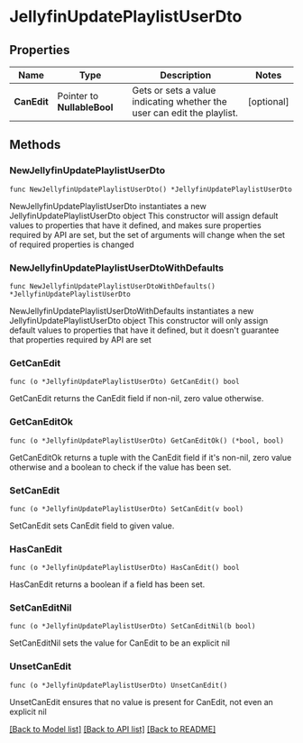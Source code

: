 # JellyfinUpdatePlaylistUserDto

## Properties

Name | Type | Description | Notes
------------ | ------------- | ------------- | -------------
**CanEdit** | Pointer to **NullableBool** | Gets or sets a value indicating whether the user can edit the playlist. | [optional] 

## Methods

### NewJellyfinUpdatePlaylistUserDto

`func NewJellyfinUpdatePlaylistUserDto() *JellyfinUpdatePlaylistUserDto`

NewJellyfinUpdatePlaylistUserDto instantiates a new JellyfinUpdatePlaylistUserDto object
This constructor will assign default values to properties that have it defined,
and makes sure properties required by API are set, but the set of arguments
will change when the set of required properties is changed

### NewJellyfinUpdatePlaylistUserDtoWithDefaults

`func NewJellyfinUpdatePlaylistUserDtoWithDefaults() *JellyfinUpdatePlaylistUserDto`

NewJellyfinUpdatePlaylistUserDtoWithDefaults instantiates a new JellyfinUpdatePlaylistUserDto object
This constructor will only assign default values to properties that have it defined,
but it doesn't guarantee that properties required by API are set

### GetCanEdit

`func (o *JellyfinUpdatePlaylistUserDto) GetCanEdit() bool`

GetCanEdit returns the CanEdit field if non-nil, zero value otherwise.

### GetCanEditOk

`func (o *JellyfinUpdatePlaylistUserDto) GetCanEditOk() (*bool, bool)`

GetCanEditOk returns a tuple with the CanEdit field if it's non-nil, zero value otherwise
and a boolean to check if the value has been set.

### SetCanEdit

`func (o *JellyfinUpdatePlaylistUserDto) SetCanEdit(v bool)`

SetCanEdit sets CanEdit field to given value.

### HasCanEdit

`func (o *JellyfinUpdatePlaylistUserDto) HasCanEdit() bool`

HasCanEdit returns a boolean if a field has been set.

### SetCanEditNil

`func (o *JellyfinUpdatePlaylistUserDto) SetCanEditNil(b bool)`

 SetCanEditNil sets the value for CanEdit to be an explicit nil

### UnsetCanEdit
`func (o *JellyfinUpdatePlaylistUserDto) UnsetCanEdit()`

UnsetCanEdit ensures that no value is present for CanEdit, not even an explicit nil

[[Back to Model list]](../README.md#documentation-for-models) [[Back to API list]](../README.md#documentation-for-api-endpoints) [[Back to README]](../README.md)


